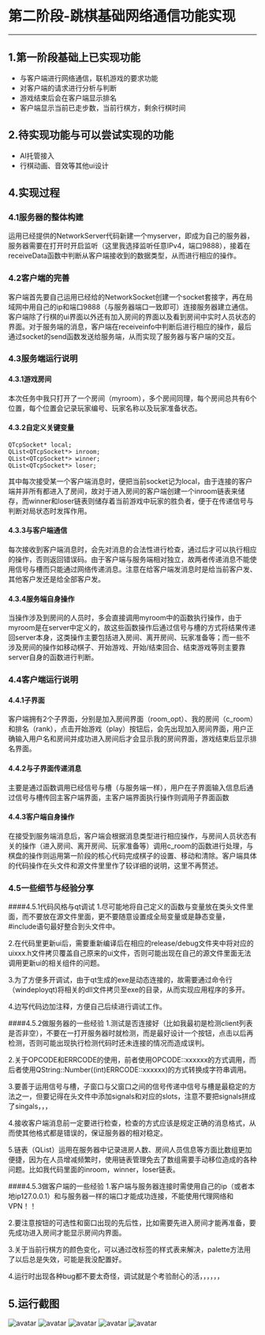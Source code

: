 # 第二阶段-跳棋基础网络通信功能实现
---
## 1.第一阶段基础上已实现功能

- 与客户端进行网络通信，联机游戏的要求功能
- 对客户端的请求进行分析与判断
- 游戏结束后会在客户端显示排名
- 客户端显示当前已走步数，当前行棋方，剩余行棋时间

## 2.待实现功能与可以尝试实现的功能

- AI托管接入
- 行棋动画、音效等其他ui设计

## 4.实现过程

### 4.1服务器的整体构建

运用已经提供的NetworkServer代码新建一个myserver，即成为自己的服务器，服务器需要在打开时开启监听（这里我选择监听任意IPv4，端口9888），接着在receiveData函数中判断从客户端接收到的数据类型，从而进行相应的操作。

### 4.2客户端的完善

客户端首先要自己运用已经给的NetworkSocket创建一个socket套接字，再在局域网中用自己的ip和端口9888（与服务器端口一致即可）连接服务器建立通信。客户端除了行棋的ui界面以外还有加入房间的界面以及看到房间中实时人员状态的界面。对于服务端的消息，客户端在receiveinfo中判断后进行相应的操作，最后通过socket的send函数发送给服务端，从而实现了服务器与客户端的交互。

### 4.3服务端运行说明

#### 4.3.1游戏房间
本次任务中我只打开了一个房间（myroom），多个房间同理，每个房间总共有6个位置，每个位置会记录玩家编号、玩家名称以及玩家准备状态。

#### 4.3.2自定义关键变量
    QTcpSocket* local;
    QList<QTcpSocket*> inroom;
    QList<QTcpSocket*> winner;
    QList<QTcpSocket*> loser;
其中每次接受某一个客户端消息时，便把当前socket记为local，由于连接的客户端并非所有都进入了房间，故对于进入房间的客户端创建一个inroom链表来储存，而winner和loser链表则储存着当前游戏中玩家的胜负者，便于在传递信号与判断对局状态时发挥作用。

#### 4.3.3与客户端通信
每次接收到客户端消息时，会先对消息的合法性进行检查，通过后才可以执行相应的操作，否则返回错误码。由于客户端与服务端相对独立，故两者传递消息不能使用信号与槽而只能通过网络传递消息。注意在给客户端发消息时是给当前客户发、其他客户发还是给全部客户发。

#### 4.3.4服务端自身操作
当操作涉及到房间的人员时，多会直接调用myroom中的函数执行操作，由于myroom是在server中定义的，故这些函数操作后通过信号与槽的方式将结果传递回server本身，这类操作主要包括进入房间、离开房间、玩家准备等；而一些不涉及房间的操作如移动棋子、开始游戏、开始/结束回合、结束游戏等则主要靠server自身的函数进行判断。



### 4.4客户端运行说明

#### 4.4.1子界面
客户端拥有2个子界面，分别是加入房间界面（room_opt）、我的房间（c_room）和排名（rank），点击开始游戏（play）按钮后，会先出现加入房间界面，用户正确输入用户名和房间并成功进入房间后才会显示我的房间界面，游戏结束后显示排名界面。

#### 4.4.2与子界面传递消息
主要是通过函数调用已经信号与槽（与服务端一样），用户在子界面输入信息后通过信号与槽传回主客户端界面，主客户端界面执行操作则调用子界面函数

#### 4.4.3客户端自身操作
在接受到服务端消息后，客户端会根据消息类型进行相应操作，与房间人员状态有关的操作（进入房间、离开房间、玩家准备等）调用c_room的函数进行处理，与棋盘的操作则运用第一阶段的核心代码完成棋子的设置、移动和清除。客户端具体的代码操作在头文件和源文件里里作了较详细的说明，这里不再赘述。


### 4.5一些细节与经验分享

####4.5.1代码风格与qt调试
1.尽可能地将自己定义的函数与变量放在类头文件里面，而不要放在源文件里面，更不要随意设置成全局变量或是静态变量，#include语句最好整合到头文件中。

2.在代码里更新ui后，需要重新编译后在相应的release/debug文件夹中将对应的uixxx.h文件拷贝覆盖自己原来的ui文件，否则可能出现在自己的源文件里面无法调用更新ui的相关组件的问题。

3.为了方便多开调试，由于qt生成的exe是动态连接的，故需要通过命令行（windeployqt)将相关的dll文件拷贝至exe的目录，从而实现应用程序的多开。

4.边写代码边加注释，方便自己后续进行调试工作。

####4.5.2做服务器的一些经验
1.测试是否连接好（比如我最初是检测client列表是否非空），不要在一打开服务器时就检测，而是最好设计一个按钮，点击以后再检测，否则可能出现执行检测代码时还未连接的情况而造成误判。

2.关于OPCODE和ERRCODE的使用，前者使用OPCODE::xxxxxx的方式调用，而后者使用QString::Number((int)ERRCODE::xxxxxx)的方式转换成字符串调用。

3.要善于运用信号与槽，子窗口与父窗口之间的信号传递中信号与槽是最稳定的方法之一，但要记得在头文件中添加signals和对应的slots，注意不要把signals拼成了singals，，，

4.接收客户端消息前一定要进行检查，检查的方式应该是规定正确的消息格式，从而使其他格式都是错误的，保证服务器的相对稳定。

5.链表（QList）运用在服务器中记录进房人数、房间人员信息等方面比数组更加便捷，因为在人员增减频繁时，使用链表管理免去了数组需要手动移位造成的各种问题。比如我代码里面的inroom，winner，loser链表。

####4.5.3做客户端的一些经验
1.客户端与服务器连接时需使用自己的ip（或者本地ip127.0.0.1）和与服务器一样的端口才能成功连接，不能使用代理网络和VPN！！

2.要注意按钮的可选性和窗口出现的先后性，比如需要先进入房间才能再准备，要先成功进入房间才能显示房间内界面。

3.关于当前行棋方的颜色变化，可以通过改标签的样式表来解决，palette方法用了以后总是失效，可能是我没配置好。

4.运行时出现各种bug都不要太奇怪，调试就是个考验耐心的活，，，，，，


## 5.运行截图
![avatar](image/1.png)
![avatar](image/2.png)
![avatar](image/3.png)
![avatar](image/4.png)
![avatar](image/5.png)
